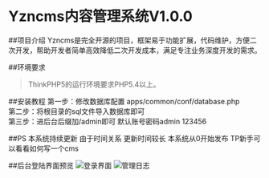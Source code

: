 # Yzncms内容管理系统V1.0.0

##项目介绍
Yzncms是完全开源的项目，框架易于功能扩展，代码维护，方便二次开发，帮助开发者简单高效降低二次开发成本，满足专注业务深度开发的需求。

##环境要求
> ThinkPHP5的运行环境要求PHP5.4以上。

##安装教程
第一步：修改数据库配置 apps/common/conf/database.php  
第二步：将根目录的sql文件导入数据库即可  
第三步：进后台后缀加/admin即可  默认账号密码admin  123456  

##PS
本系统持续更新 由于时间关系 更新时间较长
本系统从0开始发布  TP新手可以看看如何写一个cms

##后台登陆界面预览
![登录界面](http://git.oschina.net/uploads/images/2017/0328/112350_1559e31d_555541.jpeg "登录界面")
![管理日志](https://git.oschina.net/uploads/images/2017/0509/154230_04191116_555541.jpeg "管理日志")